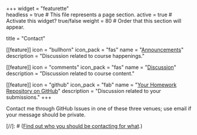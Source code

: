 +++
widget = "featurette"  
headless = true  # This file represents a page section.
active = true  # Activate this widget? true/false
weight = 80  # Order that this section will appear.

title = "Contact"

[[feature]]
  icon = "bullhorn"
  icon_pack = "fas"
  name = "[Announcements](https://github.com/USF-Psych-DataSci-2020/Announcements/issues)"
  description = "Discussion related to course happenings."
  
[[feature]]
  icon = "comments"
  icon_pack = "fas"
  name = "[Discussion](https://github.com/USF-Psych-DataSci-2020/Discussion/issues)"
  description = "Discussion related to course content."  
  
[[feature]]
  icon = "github"
  icon_pack = "fab"
  name = "[Your Homework Repository on GitHub](https://github.com/USF-Psych-DataSci-2020)"
  description = "Discussion related to your submissions."
+++

Contact me through GitHub Issues in one of these three venues; use email if your message should be private. 

[//]: # ([Find out who you should be contacting for what](/whotocontact).)